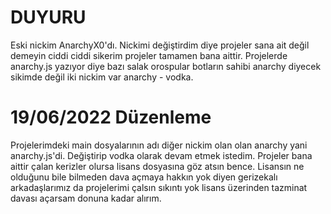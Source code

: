 # DUYURU

Eski nickim AnarchyX0'dı.
Nickimi değiştirdim diye projeler sana ait değil demeyin ciddi ciddi sikerim projeler tamamen bana aittir.
Projelerde anarchy.js yazıyor diye bazı salak orospular botların sahibi anarchy diyecek sikimde değil iki nickim var anarchy - vodka.

# 19/06/2022 Düzenleme

Projelerimdeki main dosyalarının adı diğer nickim olan olan anarchy yani anarchy.js'di. Değiştirip vodka olarak devam etmek istedim.
Projeler bana aittir çalan kerizler olursa lisans dosyasına göz atsın bence.
Lisansın ne olduğunu bile bilmeden dava açmaya hakkın yok diyen gerizekalı arkadaşlarımız da projelerimi çalsın sıkıntı yok lisans üzerinden tazminat davası açarsam donuna kadar alırım.
